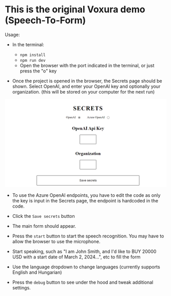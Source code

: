 # This is the original Voxura demo (Speech-To-Form)

Usage:
- In the terminal:
    - `npm install`
    - `npm run dev`
    - Open the browser with the port indicated in the terminal, or just press the "o" key

- Once the project is opened in the browser, the Secrets page should be shown. Select OpenAI, and enter your OpenAI key and optionally your organization. (this will be stored on your computer for the next run)

![Secrets page](Readme_images/image1.png)

- To use the Azure OpenAI endpoints, you have to edit the code as only the key is input in the Secrets page, the endpoint is hardcoded in the code.

- Click the `Save secrets` button 

- The main form should appear. 

- Press the `start` button to start the speech recognition. You may have to allow the browser to use the microphone.

- Start speaking, such as "I am John Smith, and I'd like to BUY 20000 USD with a start date of March 2, 2024...", etc to fill the form

- Use the language dropdown to change languages (currently supports English and Hungarian)

- Press the `debug` button to see under the hood and tweak additional settings.

